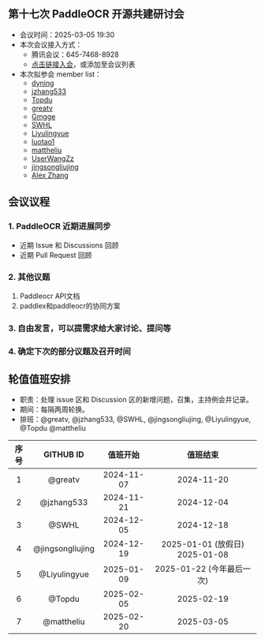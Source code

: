 ## 第十七次 PaddleOCR 开源共建研讨会

* 会议时间：2025-03-05 19:30
* 本次会议接入方式：
    * 腾讯会议：645-7468-8928
    * [点击链接入会](https://meeting.tencent.com/dm/AVu0SRzkm1K5)，或添加至会议列表
* 本次拟参会 member list：
    * [dyning](https://github.com/dyning)
    * [jzhang533](https://github.com/jzhang533)
    * [Topdu](https://github.com/)
    * [greatv](https://github.com/greatv)
    * [Gmgge](https://github.com/Gmgge)
    * [SWHL](https://github.com/SWHL)
    * [Liyulingyue](https://github.com/Liyulingyue)
    * [luotao1](https://github.com/luotao1)
    * [mattheliu](https://github.com/mattheliu)
    * [UserWangZz](https://github.com/UserWangZz)
    * [jingsongliujing](https://github.com/jingsongliujing)
    * [Alex Zhang](https://github.com/openvino-book)

## 会议议程

### 1. PaddleOCR 近期进展同步

* 近期 Issue 和 Discussions 回顾
* 近期 Pull Request 回顾

### 2. 其他议题

1. Paddleocr API文档
2. paddlex和paddleocr的协同方案

### 3. 自由发言，可以提需求给大家讨论、提问等

### 4. 确定下次的部分议题及召开时间

## 轮值值班安排

* 职责：处理 issue 区和 Discussion 区的新增问题，召集，主持例会并记录。
* 期间：每隔两周轮换。
* 排班：@greatv, @jzhang533, @SWHL, @jingsongliujing, @Liyulingyue, @Topdu @mattheliu

序号|GITHUB ID|值班开始|值班结束
:------:|:------:|:------:|:------:
1|@greatv|2024-11-07|2024-11-20
2|@jzhang533|2024-11-21|2024-12-04
3|@SWHL|2024-12-05|2024-12-18
4|@jingsongliujing|2024-12-19|2025-01-01 (放假日) 2025-01-08
5|@Liyulingyue|2025-01-09|2025-01-22 (今年最后一次)
6|@Topdu|2025-02-05|2025-02-19
7|@mattheliu|2025-02-20|2025-03-05
